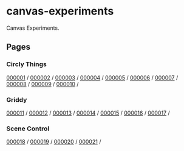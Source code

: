 # canvas-experiments

Canvas Experiments.

## Pages

### Circly Things

[000001](./000001/) / 
[000002](./000002/) / 
[000003](./000003/) / 
[000004](./000004/) / 
[000005](./000005/) / 
[000006](./000006/) / 
[000007](./000007/) / 
[000008](./000008/) / 
[000009](./000009/) / 
[000010](./000010/) / 

### Griddy

[000011](./000011/) / 
[000012](./000012/) / 
[000013](./000013/) / 
[000014](./000014/) / 
[000015](./000015/) / 
[000016](./000016/) / 
[000017](./000017/) / 

### Scene Control

[000018](./000018/) / 
[000019](./000019/) / 
[000020](./000020/) / 
[000021](./000021/) / 